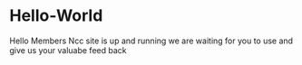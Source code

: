 # Hello-World
Hello Members
Ncc site is up and running
we are waiting for you to use and give us your valuabe feed back
